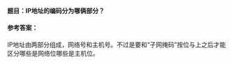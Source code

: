 #### **题目**：IP地址的编码分为哪俩部分？

#### **参考答案**： 
IP地址由两部分组成，网络号和主机号。不过是要和“子网掩码”按位与上之后才能区分哪些是网络位哪些是主机位。


